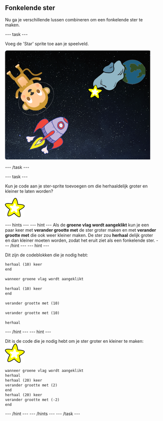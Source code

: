 ## Fonkelende ster

Nu ga je verschillende lussen combineren om een fonkelende ster te maken.

--- task --- 

Voeg de 'Star' sprite toe aan je speelveld.

![Adding a star sprite](images/space-star-sprite.png)

--- /task ---

--- task ---

Kun je code aan je ster-sprite toevoegen om die herhaaldelijk groter en kleiner te laten worden?

![Testing a shining star](images/sprite-star.png)

--- hints ---
--- hint --- 
Als de **groene vlag wordt aangeklikt** kun je een paar keer met **verander grootte met** de ster groter maken en met **verander grootte met** die ook weer kleiner maken. De ster zou **herhaal** delijk groter en dan kleiner moeten worden, zodat het eruit ziet als een fonkelende ster.
--- /hint ---
--- hint --- 

Dit zijn de codeblokken die je nodig hebt:

```blocks3
herhaal (10) keer
end

wanneer groene vlag wordt aangeklikt

herhaal (10) keer
end

verander grootte met (10)

verander grootte met (10)

herhaal
```

--- /hint --- 
--- hint --- 

Dit is de code die je nodig hebt om je ster groter en kleiner te maken: ![Ster-sprite](images/sprite-star.png)

```blocks3
wanneer groene vlag wordt aangeklikt
herhaal 
herhaal (20) keer 
verander grootte met (2)
end
herhaal (20) keer 
verander grootte met (-2)
end

```

--- /hint ---
--- /hints --- 
--- /task ---